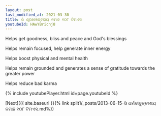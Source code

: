 ```yaml
---
layout: post
last_modified_at: 2021-03-30
title: ଓଁ ଶୂରଃଜ୍ଞେଶ୍ବରାୟ ନମାହ ୧୦୮ ଟିମଏସ
youtubeId: HAwYBricnj8
---
```

 
 
Helps get goodness, bliss and peace and God's blessings
 
Helps remain focused, help generate inner energy 
 
Helps boost physical and mental health 
 
Helps remain grounded and generates a sense of gratitude towards the greater power 
 
Helps reduce bad karma
 
 
 
 


{% include youtubePlayer.html id=page.youtubeId %}
 
[Next]({{ site.baseurl }}{% link  split1/_posts/2013-06-15-ଓଁ ଧର୍ମବୀଦୁତ୍ତମାୟ ନମାହ ୧୦୮ ଟିମଏସ.md%})
 
